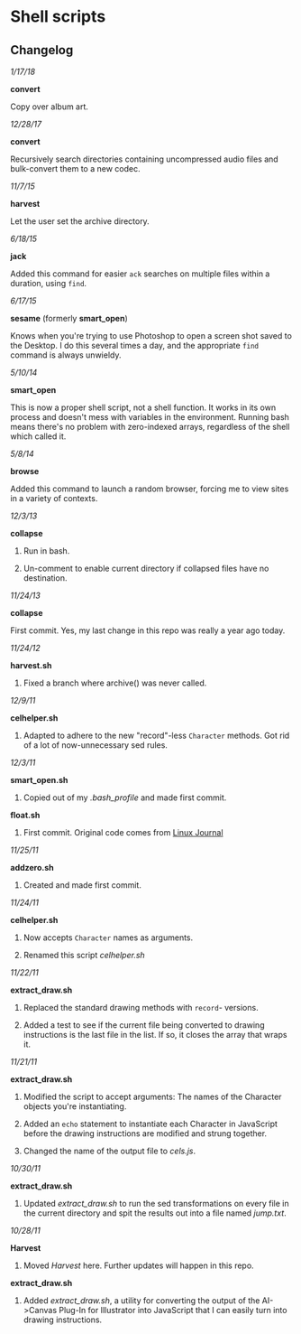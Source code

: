 Shell scripts
=============

Changelog
---------

*1/17/18*

**convert**

Copy over album art.



*12/28/17*

**convert**

Recursively search directories containing uncompressed audio files and bulk-convert them to a new codec.



*11/7/15*

**harvest**

Let the user set the archive directory.



*6/18/15*

**jack**

Added this command for easier `ack` searches on multiple files within a duration, using `find`.



*6/17/15*

**sesame** (formerly **smart_open**)

Knows when you're trying to use Photoshop to open a screen shot saved to the Desktop. I do this several times a day, and the appropriate `find` command is always unwieldy.



*5/10/14*

**smart_open**

This is now a proper shell script, not a shell function. It works in its own process and doesn't mess with variables in the environment. Running bash means there's no problem with zero-indexed arrays, regardless of the shell which called it.



*5/8/14*

**browse**

Added this command to launch a random browser, forcing me to view sites in a variety of contexts.



*12/3/13*

**collapse**

1. Run in bash.

2. Un-comment to enable current directory if collapsed files have no destination.



*11/24/13*

**collapse**

First commit. Yes, my last change in this repo was really a year ago today.



*11/24/12*

**harvest.sh**

1. Fixed a branch where archive() was never called. 



*12/9/11*

**celhelper.sh**

1. Adapted to adhere to the new "record"-less `Character` methods. Got rid of a lot of now-unnecessary sed rules. 



*12/3/11*

**smart_open.sh**

1. Copied out of my *.bash_profile* and made first commit.

**float.sh**

1. First commit. Original code comes from [Linux Journal][1]

[1]: http://www.linuxjournal.com/content/floating-point-math-bash "Floating Point Math in Bash"



*11/25/11*

**addzero.sh**

1. Created and made first commit.



*11/24/11* 

**celhelper.sh**

1. Now accepts `Character` names as arguments.

2. Renamed this script *celhelper.sh*



*11/22/11* 

**extract_draw.sh**

1. Replaced the standard drawing methods with `record`- versions.

2. Added a test to see if the current file being converted to drawing instructions is the last file in the list. If so, it closes the array that wraps it.



*11/21/11* 

**extract_draw.sh**

1. Modified the script to accept arguments: The names of the Character objects you're instantiating.

2. Added an `echo` statement to instantiate each Character in JavaScript before the drawing instructions are modified and strung together.

3. Changed the name of the output file to *cels.js*.



*10/30/11*

**extract_draw.sh**

1. Updated *extract_draw.sh* to run the sed transformations on every file in the current directory and spit the results out into a file named *jump.txt*.



*10/28/11*

**Harvest**

1. Moved *Harvest* here. Further updates will happen in this repo.


**extract_draw.sh**

1. Added *extract_draw.sh*, a utility for converting the output of the AI->Canvas Plug-In for Illustrator into JavaScript that I can easily turn into drawing instructions.
